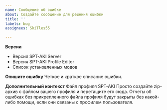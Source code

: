 ```yaml
---
name: Сообщение об ошибке
about: Создайте сообщение для решения ошибки
title: ''
labels: bug
assignees: SkiTles55

---
```


**Версии**
- Версия SPT-AKI Server
- Версия SPT-AKI Profile Editor
- Список установленных модов

**Опишите ошибку**
Четкое и краткое описание ошибки.

**Дополнительный контекст**
Файл профиля SPT-AKI
Просто создайте zip-архив с файлом вашего профиля и перетащите его сюда. Отчеты об ошибках без прикрепленного файла профиля будут закрыты без какой-либо помощи, если они связаны с профилем пользователя.
